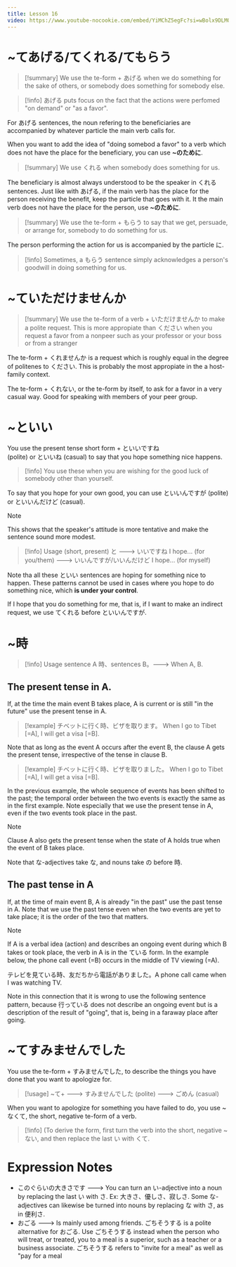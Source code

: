 ```yaml
---
title: Lesson 16
video: https://www.youtube-nocookie.com/embed/YiMChZ5egFc?si=wBolx9DLMQftf1tm
---
```


# ~てあげる/てくれる/てもらう

> [!summary]
> We use the te-form + あげる when we do something for the sake of others, or somebody does something for somebody else.

> [!info]
> あげる puts focus on the fact that the actions were perfomed "on demand" or "as a favor".

For あげる sentences, the noun refering to the beneficiaries are accompanied by whatever particle the main verb calls for.

When you want to add the idea of "doing somebod a favor" to a verb which does not have the place for the beneficiary, you can use **~のために**.

> [!summary]
> We use くれる when somebody does something for us.

The beneficiary is almost always understood to be the speaker in くれる sentences. Just like with あげる, if the main verb has the place for the person receiving the benefit, keep the particle that goes with it. It the main verb does not have the place for the person, use **~のために**.

> [!summary]
> We use the te-form + もらう to say that we get, persuade, or arrange for, somebody to do something for us.

The person performing the action for us is accompanied by the particle に.

> [!info]
> Sometimes, a もらう sentence simply acknowledges a person's goodwill in doing something for us.

# ~ていただけませんか

> [!summary]
> We use the te-form of a verb + いただけませんか to make a polite request. This is more appropiate than ください when you request a favor from a nonpeer such as your professor or your boss or from a stranger

The te-form + くれませんか is a request which is roughly equal in the degree of politenes to ください.
This is probably the most appropiate in the a host-family context.

The te-form + くれない, or the te-form by itself, to ask for a favor in a very casual way. Good for speaking with members of your peer group.

# ~といい

You use the present tense short form + といいですね  
 (polite) or といいね (casual) to say that you hope something nice happens.

> [!info]
> You use these when you are wishing for the good luck of somebody other than yourself.

To say that you hope for your own good, you can use といいんですが (polite) or といいんだけど (casual).

> [!note]
> This shows that the speaker's attitude is more tentative and make the sentence sound more modest.

> [!info] Usage
> (short, present) と ---> いいですね I hope... (for you/them)
> ---> いいんですが/いいんだけど I hope... (for myself)

Note tha all these といい sentences are hoping for something nice to happen. These patterns cannot be used in cases where you hope to do something nice, which **is under your control**.

If I hope that you do something for me, that is, if I want to make an indirect request, we use てくれる before といいんですが.

# ~時

> [!info] Usage
> sentence A 時、sentences B。---> When A, B.

## The present tense in A.

If, at the time the main event B takes place, A is current or is still "in the future" use the present tense in A.

> [!example]
> チベットに行く時、ビザを取ります。
> When I go to Tibet \[=A\], I will get a visa \[=B\].

Note that as long as the event A occurs after the event B, the clause A gets the present tense,
irrespective of the tense in clause B.

> [!example]
> チベットに行く時、ビザを取りました。
> When I go to Tibet \[=A\], I will get a visa \[=B\].

In the previous example, the whole sequence of events has been shifted to the past; the temporal order between the two events is exactly the same as in the first example. Note especially that we use the present tense in A, even if the two events took place in the past.

> [!note]
> Clause A also gets the present tense when the state of A holds true when the event of B takes place.

Note that な-adjectives take な, and nouns take の before 時.

## The past tense in A

If, at the time of main event B, A is already "in the past" use the past tense in A. Note that we use the past tense even when the two events are yet to take place; it is the order of the two that matters.

> [!note]
> If A is a verbal idea (action) and describes an ongoing event during which B takes or took place, the verb in A is in the ている form. In the example below, the phone call event (=B) occurs in the middle of TV viewing (=A).
>
> テレビを見ている時、友だちから電話がありました。A phone call came when I was watching TV.

Note in this connection that it is wrong to use the following sentence pattern, because 行っている does not describe an ongoing event but is a description of the result of "going", that is, being in a faraway place after going.

# ~てすみませんでした

You use the te-form + すみませんでした, to describe the things you have done that you want to apologize for.

> [!usage]
> ~て+
> ---> すみませんでした (polite)
> ---> ごめん (casual)

When you want to apologize for something you have failed to do, you use ~なくて, the short, negative te-form of a verb.

> [!info]
> (To derive the form, first turn the verb into the short, negative ~ない, and then replace the last い with くて.

# Expression Notes

- このぐらいの大きさです ---> You can turn an い-adjective into a noun by replacing the last い with さ. Ex: 大きさ、優しさ、寂しさ. Some な-adjectives can likewise be turned into nouns by replacing な with さ, as in 便利さ.
- おごる ---> Is mainly used among friends. ごちそうする is a polite alternative for おごる. Use ごちそうする instead when the person who will treat, or treated, you to a meal is a superior, such as a teacher or a business associate. ごちそうする refers to "invite for a meal" as well as "pay for a meal
